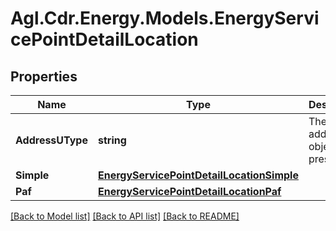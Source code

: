 # Agl.Cdr.Energy.Models.EnergyServicePointDetailLocation

## Properties

Name | Type | Description | Notes
------------ | ------------- | ------------- | -------------
**AddressUType** | **string** | The type of address object present | 
**Simple** | [**EnergyServicePointDetailLocationSimple**](EnergyServicePointDetailLocationSimple.md) |  | [optional] 
**Paf** | [**EnergyServicePointDetailLocationPaf**](EnergyServicePointDetailLocationPaf.md) |  | [optional] 

[[Back to Model list]](../README.md#documentation-for-models) [[Back to API list]](../README.md#documentation-for-api-endpoints) [[Back to README]](../README.md)

